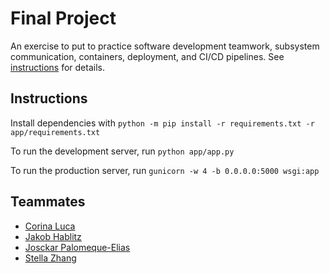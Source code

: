 # Final Project

An exercise to put to practice software development teamwork, subsystem communication, containers, deployment, and CI/CD pipelines. See [instructions](./instructions.md) for details.

## Instructions

Install dependencies with `python -m pip install -r requirements.txt -r app/requirements.txt`

To run the development server, run `python app/app.py`

To run the production server, run `gunicorn -w 4 -b 0.0.0.0:5000 wsgi:app`

## Teammates

* [Corina Luca](https://github.com/CorinaLucaFocsan)
* [Jakob Hablitz](https://github.com/jsh9965)
* [Josckar Palomeque-Elias](https://github.com/josckar)
* [Stella Zhang](https://github.com/qq3173732005)
